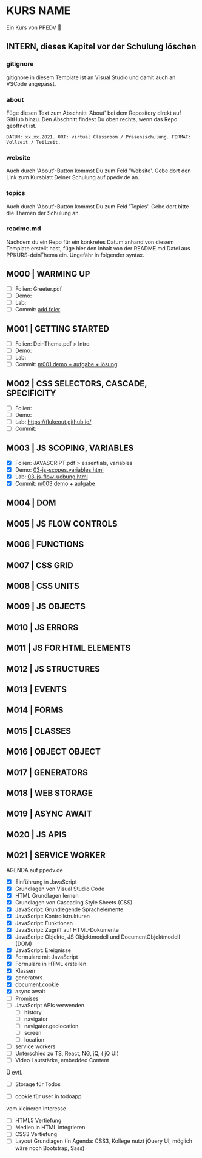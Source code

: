 # KURS NAME

Ein Kurs von PPEDV :rocket:

## INTERN, dieses Kapitel vor der Schulung löschen

### gitignore

gitignore in diesem Template ist an Visual Studio und damit auch an VSCode angepasst.

### about

Füge diesen Text zum Abschnitt 'About' bei dem Repository direkt auf GitHub hinzu. Den Abschnitt findest Du oben rechts, wenn das Repo geöffnet ist.

`DATUM: xx.xx.2021. ORT: virtual Classroom / Präsenzschulung. FORMAT: Vollzeit / Teilzeit.`

### website

Auch durch 'About'-Button kommst Du zum Feld 'Website'. Gebe dort den Link zum Kursblatt Deiner Schulung auf ppedv.de an.

### topics

Auch durch 'About'-Button kommst Du zum Feld 'Topics'. Gebe dort bitte die Themen der Schulung an.

### readme.md

Nachdem du ein Repo für ein konkretes Datum anhand von diesem Template erstellt hast, füge hier den Inhalt von der README.md Datei aus PPKURS-deinThema ein. Ungefähr in folgender syntax.

## M000 | WARMING UP

- [ ] Folien: Greeter.pdf
- [ ] Demo:
- [ ] Lab:
- [ ] Commit: [add foler](https://github.com/ppedvAG/2021-08-02-js-html-css/commit/631c457c457b0ea3984294141347b80b3c205b45)
  
## M001 | GETTING STARTED

- [ ] Folien: DeinThema.pdf > Intro
- [ ] Demo:
- [ ] Lab:
- [ ] Commit: [m001 demo + aufgabe + lösung](https://github.com/ppedvAG/2021-08-02-js-html-css/commit/3189421db52e2d2d895b92118f8a72a0e95b24c9)

## M002 | CSS SELECTORS, CASCADE, SPECIFICITY

- [ ] Folien:
- [ ] Demo:
- [ ] Lab: <https://flukeout.github.io/>
- [ ] Commit:

## M003 | JS SCOPING, VARIABLES

- [x] Folien: JAVASCRIPT.pdf > essentials, variables
- [x] Demo: [03-js-scopes.variables.html](TRAINER/03-js-scopes-variables.html)
- [x] Lab: [03-js-flow-uebung.html](TRAINER/03-js-flow-uebung.html)
- [x] Commit: [m003 demo + aufgabe](https://github.com/ppedvAG/2021-08-02-js-html-css/commit/62bd57ffefa641cf06c58f5cfe12abbec29ad83d)

## M004 | DOM

## M005 | JS FLOW CONTROLS

## M006 | FUNCTIONS

## M007 | CSS GRID

## M008 | CSS UNITS

## M009 | JS OBJECTS

## M010 | JS ERRORS

## M011 | JS FOR HTML ELEMENTS

## M012 | JS STRUCTURES

## M013 | EVENTS

## M014 | FORMS

## M015 | CLASSES

## M016 | OBJECT OBJECT

## M017 | GENERATORS

## M018 | WEB STORAGE

## M019 | ASYNC AWAIT

## M020 | JS APIS

## M021 | SERVICE WORKER

AGENDA auf ppedv.de

- [x] Einführung in JavaScript
- [x] Grundlagen von Visual Studio Code
- [x] HTML Grundlagen lernen
- [x] Grundlagen von Cascading Style Sheets (CSS)
- [x] JavaScript: Grundlegende Sprachelemente
- [x] JavaScript: Kontrollstrukturen
- [x] JavaScript: Funktionen
- [x] JavaScript: Zugriff auf HTML-Dokumente
- [x] JavaScript: Objekte, JS Objektmodell und DocumentObjektmodell (DOM)
- [x] JavaScript: Ereignisse
- [x] Formulare mit JavaScript
- [x] Formulare in HTML erstellen
- [x] Klassen
- [x] generators
- [x] document.cookie
- [x] async await
- [ ] Promises
- [ ] JavaScript APIs verwenden
  - [ ] history
  - [ ] navigator
  - [ ] navigator.geolocation
  - [ ] screen
  - [ ] location
- [ ] service workers
- [ ] Unterschied zu TS, React, NG, jQ, ( jQ UI)
- [ ] Video Lautstärke, embedded Content

Ü evtl.

- [ ] Storage für Todos
- [ ] cookie für user in todoapp


vom kleineren Interesse

- [ ] HTML5 Vertiefung
- [ ] Medien in HTML integrieren
- [ ] CSS3 Vertiefung
- [ ] Layout Grundlagen (In Agenda: CSS3, Kollege nutzt jQuery UI, möglich wäre noch Bootstrap, Sass)

